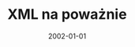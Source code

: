 ---
# Documentation: https://wowchemy.com/docs/managing-content/

title: XML na poważnie
subtitle: ''
summary: ''
authors:
- kazienko
- Krzysztof Gwiazda
tags: []
categories: []
date: '2002-01-01'
lastmod: 2022-10-07T05:47:39Z
featured: false
draft: false

# Featured image
# To use, add an image named `featured.jpg/png` to your page's folder.
# Focal points: Smart, Center, TopLeft, Top, TopRight, Left, Right, BottomLeft, Bottom, BottomRight.
image:
  caption: ''
  focal_point: ''
  preview_only: false

# Projects (optional).
#   Associate this post with one or more of your projects.
#   Simply enter your project's folder or file name without extension.
#   E.g. `projects = ["internal-project"]` references `content/project/deep-learning/index.md`.
#   Otherwise, set `projects = []`.
projects: []
publishDate: '2022-10-07T05:47:38.009525Z'
publication_types:
- '5'
abstract: ''
publication: '*\"\" Helion\"\"*'
---